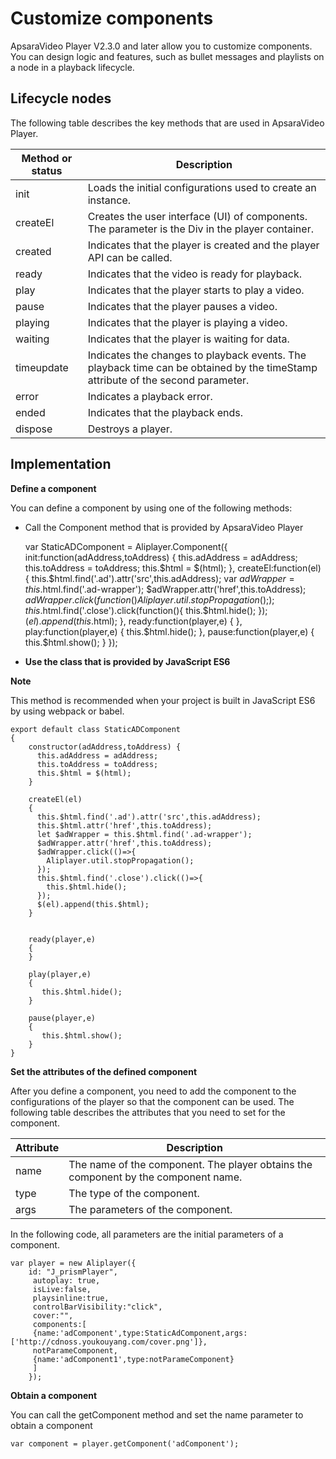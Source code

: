 Customize components 
=========================================

ApsaraVideo Player V2.3.0 and later allow you to customize components. You can design logic and features, such as bullet messages and playlists on a node in a playback lifecycle. 

Lifecycle nodes 
------------------------------------

The following table describes the key methods that are used in ApsaraVideo Player. 


| Method or status |                                                           Description                                                           |
|------------------|---------------------------------------------------------------------------------------------------------------------------------|
| init             | Loads the initial configurations used to create an instance.                                                                    |
| createEl         | Creates the user interface (UI) of components. The parameter is the Div in the player container.                                |
| created          | Indicates that the player is created and the player API can be called.                                                          |
| ready            | Indicates that the video is ready for playback.                                                                                 |
| play             | Indicates that the player starts to play a video.                                                                               |
| pause            | Indicates that the player pauses a video.                                                                                       |
| playing          | Indicates that the player is playing a video.                                                                                   |
| waiting          | Indicates that the player is waiting for data.                                                                                  |
| timeupdate       | Indicates the changes to playback events. The playback time can be obtained by the timeStamp attribute of the second parameter. |
| error            | Indicates a playback error.                                                                                                     |
| ended            | Indicates that the playback ends.                                                                                               |
| dispose          | Destroys a player.                                                                                                              |



Implementation 
-----------------------------------

**Define a component** 

You can define a component by using one of the following methods:

* Call the Component method that is provided by ApsaraVideo Player

  




    var StaticADComponent = Aliplayer.Component({
        init:function(adAddress,toAddress)
        {
          this.adAddress = adAddress;
          this.toAddress = toAddress;
          this.$html = $(html);
        },
        createEl:function(el)
        {
          this.$html.find('.ad').attr('src',this.adAddress);
          var $adWrapper = this.$html.find('.ad-wrapper');
          $adWrapper.attr('href',this.toAddress);
          $adWrapper.click(function(){
            Aliplayer.util.stopPropagation();
          });
          this.$html.find('.close').click(function(){
            this.$html.hide();
          });
          $(el).append(this.$html);
        },
        ready:function(player,e)
        {
        },
        play:function(player,e)
        {
           this.$html.hide();
        },
        pause:function(player,e)
        {
           this.$html.show();
        }
    });



* **Use the class that is provided by JavaScript ES6**

  



**Note**

This method is recommended when your project is built in JavaScript ES6 by using webpack or babel.

    export default class StaticADComponent
    {
        constructor(adAddress,toAddress) {
          this.adAddress = adAddress;
          this.toAddress = toAddress;
          this.$html = $(html);
        }
    
        createEl(el)
        {
          this.$html.find('.ad').attr('src',this.adAddress);
          this.$html.attr('href',this.toAddress);
          let $adWrapper = this.$html.find('.ad-wrapper');
          $adWrapper.attr('href',this.toAddress);
          $adWrapper.click(()=>{
            Aliplayer.util.stopPropagation();
          });
          this.$html.find('.close').click(()=>{
            this.$html.hide();
          });
          $(el).append(this.$html);
        }
    
    
        ready(player,e)
        {
        }
    
        play(player,e)
        {
           this.$html.hide();
        }
    
        pause(player,e)
        {
           this.$html.show();
        }
    }





**Set the attributes of the defined component** 

After you define a component, you need to add the component to the configurations of the player so that the component can be used. The following table describes the attributes that you need to set for the component. 


| Attribute |                                    Description                                     |
|-----------|------------------------------------------------------------------------------------|
| name      | The name of the component. The player obtains the component by the component name. |
| type      | The type of the component.                                                         |
| args      | The parameters of the component.                                                   |



In the following code, all parameters are the initial parameters of a component. 

    var player = new Aliplayer({
        id: "J_prismPlayer",
         autoplay: true,
         isLive:false,
         playsinline:true,
         controlBarVisibility:"click",
         cover:"",
         components:[
         {name:'adComponent',type:StaticAdComponent,args:['http://cdnoss.youkouyang.com/cover.png']},
         notParameComponent,
         {name:'adComponent1',type:notParameComponent}
         ]                 
        });





**Obtain a component** 

You can call the getComponent method and set the name parameter to obtain a component 

    var component = player.getComponent('adComponent');






